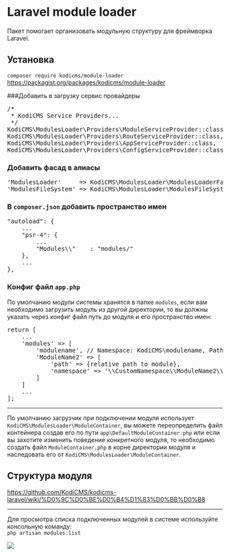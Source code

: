 # Laravel module loader

Пакет помогает организовать модульную структуру для фреймворка Laravel.

## Установка

`composer require kodicms/module-loader`
https://packagist.org/packages/kodicms/module-loader

###Добавить в загрузку сервис провайдеры
<pre>
/*
 * KodiCMS Service Providers...
 */
KodiCMS\ModulesLoader\Providers\ModuleServiceProvider::class,
KodiCMS\ModulesLoader\Providers\RouteServiceProvider::class,
KodiCMS\ModulesLoader\Providers\AppServiceProvider::class,
KodiCMS\ModulesLoader\Providers\ConfigServiceProvider::class,
</pre>

### Добавить фасад в алиасы
<pre>
'ModulesLoader'     => KodiCMS\ModulesLoader\ModulesLoaderFacade::class,
'ModulesFileSystem' => KodiCMS\ModulesLoader\ModulesFileSystemFacade::class,
</pre>


### В `composer.json` добавить пространство имен
<pre>
"autoload": {
	...
	"psr-4": {
		...
		"Modules\\"    : "modules/"
	},
	...
},
</pre>

### Конфиг файл `app.php`
По умолчанию модули системы хранятся в папке `modules`, если вам необходимо загрузить модуль из другой директории, то вы должны указать через конфиг файл путь до модуля и его пространство имен:

<pre>
return [
	...
    'modules' => [
    	'modulename', // Namespace: KodiCMS\modulename, Path baseDir/modules/modulename
    	'ModuleName2' => [
    		'path' => {relative path to module},
    		'namespace' => '\\CustomNamespace\\ModuleName2\\'
    	]
    ]
    ...
];
</pre>

----------

По умолчанию загрузчик при подключении модуля использует `KodiCMS\ModulesLoader\ModuleContainer`, вы можете переопределить файл контейнера создав его по пути `app\DefaultModuleContainer.php` или если вы захотите изменить поведение конкретного модуля, то необходимо создать файл `ModuleContainer.php` в корне директории модуля и наследовать его от `KodiCMS\ModulesLoader\ModuleContainer`.

## Структура модуля
https://github.com/KodiCMS/kodicms-laravel/wiki/%D0%9C%D0%BE%D0%B4%D1%83%D0%BB%D0%B8

----------

Для просмотра списка подключенных модулей в системе используйте консольную команду:  
`php artisan modules:list`

![](https://dl.dropboxusercontent.com/u/1110641/kodicms-wiki/modulesList.png)
